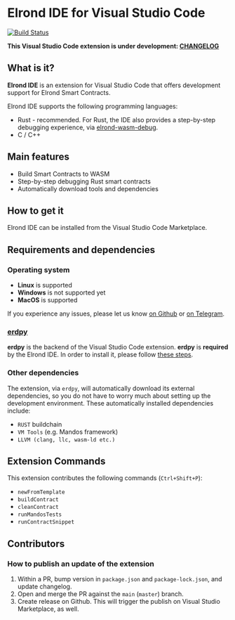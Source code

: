 # Elrond IDE for Visual Studio Code

[![Build Status](https://travis-ci.com/ElrondNetwork/elrond-ide-vscode.svg?branch=master)](https://travis-ci.com/ElrondNetwork/elrond-ide-vscode)

**This Visual Studio Code extension is under development: [CHANGELOG](https://github.com/ElrondNetwork/elrond-ide-vscode/releases)**

## What is it?

**Elrond IDE** is an extension for Visual Studio Code that offers development support for Elrond Smart Contracts.

Elrond IDE supports the following programming languages:

 - Rust - recommended. For Rust, the IDE also provides a step-by-step debugging experience, via [elrond-wasm-debug](https://crates.io/keywords/elrond).
 - C / C++

## Main features

 - Build Smart Contracts to WASM
 - Step-by-step debugging Rust smart contracts
 - Automatically download tools and dependencies

## How to get it

Elrond IDE can be installed from the Visual Studio Code Marketplace.

## Requirements and dependencies

### Operating system

 - **Linux** is supported
 - **Windows** is not supported yet
 - **MacOS** is supported

If you experience any issues, please let us know [on Github](https://github.com/ElrondNetwork/elrond-ide-vscode/issues) or [on Telegram](https://t.me/ElrondDevelopers).

### [erdpy](https://github.com/ElrondNetwork/elrond-sdk-erdpy)

**erdpy** is the backend of the Visual Studio Code extension. **erdpy** is **required** by the Elrond IDE. In order to install it, please follow [these steps](https://docs.elrond.com/sdk-and-tools/erdpy/installing-erdpy).

### Other dependencies

The extension, via `erdpy`, will automatically download its external dependencies, so you do not have to worry much about setting up the development environment. These automatically installed dependencies include:

* `RUST` buildchain
* `VM Tools` (e.g. Mandos framework)
* `LLVM (clang, llc, wasm-ld etc.)`

## Extension Commands

This extension contributes the following commands (`Ctrl+Shift+P`):

* `newFromTemplate`
* `buildContract`
* `cleanContract`
* `runMandosTests`
* `runContractSnippet`

## Contributors

### How to publish an update of the extension

1. Within a PR, bump version in `package.json` and `package-lock.json`, and update changelog.
2. Open and merge the PR against the `main` (`master`) branch.
3. Create release on Github. This will trigger the publish on Visual Studio Marketplace, as well.

